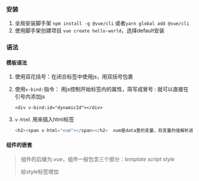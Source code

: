 ### 安装

1. 全局安装脚手架 `npm install -g @vue/cli` 或者`yarn global add @vue/cli`
2. 使用脚手架创建项目 `vue create hello-world`，选择default安装

### 语法

#### 模板语法

1. 使用双花括号：在闭合标签中使用js，用双括号包裹

2. 使用``v-bind:``指令： 用js控制开始标签内的属性，简写成冒号 : 就可以直接在引号内添加js

   `<div v-bind:id="dynamicId"></div>`

3. `v-html` 用来插入html标签

   ```js
   <h2><span v-html="num"></span></h2>  num是data里的变量，将变量的值解析进span标签里
   ```

#### 组件的嵌套

> 组件的后缀为.vue，组件一般包含三个部分：*template* *script* *style*
>
> 给style标签增加<style scoped>属性，css样式只在这个组件生效

在父组件中子组件，在父组件导出对象下添加一个components对象，里面写上导入的名字就可以在template中使用了。

#### 组件的数据data

定义： 直接在默认导出的对象下增加data属性，该属性的值是函数，需要返回一个**对象**

- 三种定义方法：

> ```js
> data(){
>   return{
>     num:10
>   }}
> ```

> ```js
> data:()=>{
>   return{
>     num:10
>   }}
> ```

> ```js
> data:function () {
> 	return{
>   	num:10
> }}
> ```

#### Class绑定

1. 直接使用模版语法判断v-bind

   ```js
   <h2 :class="num?'box-show':'box'">{{num}}</h2>
   ```

2. 对象语法

   ```js
   <h2 :class="{ active: isActive, 'text-danger': hasError }">{{num}}</h2>
   ```

3. 数组语法

   ```js
   <h2 :class="['box',show?'show':'']">{{num}}</h2>
   ```

#### Style绑定

```js
<h3 style="color: red">style</h3> 	默认写法
<h3 :style="`color:${show?'red':'black'}`">style</h3>  带判断的，模板字符串
<h3 :style="{display:show?'block':'none'}">a</h3>			对象语法
数组语法： 在你数组里面放对象
```

#### 条件渲染

1. 样式控制（none｜block｜flex｜table...） v-show

   ```js
   <h1 v-show="show">Hello!</h1>   反复出现(下拉菜单等)
   ```

2. 结构控制（标签是否存在）v-if

   ```js
   <h1 v-if="show">Hello!</h1>  骨架瓶之类
   <h1 v-else-if="num">Hello!</h1>   v-else-if增加第三个判断
   <h1 v-else>Hello!</h1>  v-else配合v-if使用，保证兄弟级，前后紧跟
   ```

#### 列表渲染 v-for

```js
<ul id="example-1">
  item这里可以增加index参数，代表索引 (item,index)
  <li v-for="item in items" :key="item.message">  冒号是v-bind的缩写
    {{ item.message }}
  </li>
</ul>
data: {
    items: [
      { message: 'Foo' },
      { message: 'Bar' }
    ]
  }
```

#### 事件函数

在导出对象下添加`methods`属性，在里面写上事件函数，事件函数只能写成普通函数，只有这里才能使用this

这里面定义的函数不一定都当作事件函数，也可以写普通函数(只有普通函数能拿到this)

#### 修改data

1. 直接修改，不用setState之类的，`this.num++`
2. 事件函数要写成普通函数，这样才可以用this
   - 综述： 在template中，直接修改，在script中，使用this.xxx来修改

#### 事件绑定（监听）

`v-on`，简写@  `@click="函数或者函数内的内容"`

1. 事件绑定的时候可以赋值一个函数，点击的时候函数触发(事件函数要写成普通函数，这样才可以用this)
2. 将执行的函数内的内容直接写到click内，点击的时候执行，一般执行的内容都是简单的修改数据
3. 事件传参： 如果事件函数设置了参数，那么如果事件触发的时候不传递参数 ，那么事件函数接收的第一个参数默认是`moseevent`事件对象；事件函数传参，直接在函数调用的时候在后面的括号里写上参数（不必像React那样写箭头函数传）；想传事件对象的话，使用`$event`来传递

#### 表单

>  数据的双向绑定：1. 当用户输入内容时导致视图改变；2. 通过js逻辑处理修改data，导致视图改变

> 表单内的submit提交按钮点击的时候默认会清空表单，需要在事件函数阻止：接收event参数，`event.preventDefault`

`<input type = "text" :value='value'/>`

1. 写上`@change = 'handleInput'`，change是在失去焦点的时候触发的（不是事实的）

2. ` @input`事件是实时改变的
3. `v-model = 'value'`： 替换监听函数和默认值



#### this指向问题

1. this 普通函数的this指的是vue组件，一般在对象里面写普通函数，

2. 导出的是对象，对象里面写箭头函数会出现问题，找不到this（因为在vue中，是导出对象而不是class）

3. 而React是class组件，里面的this指向就是该组件
   - 综述：在class中，使用箭头函数，在对象中，使用普通函数；

#### 安德森

